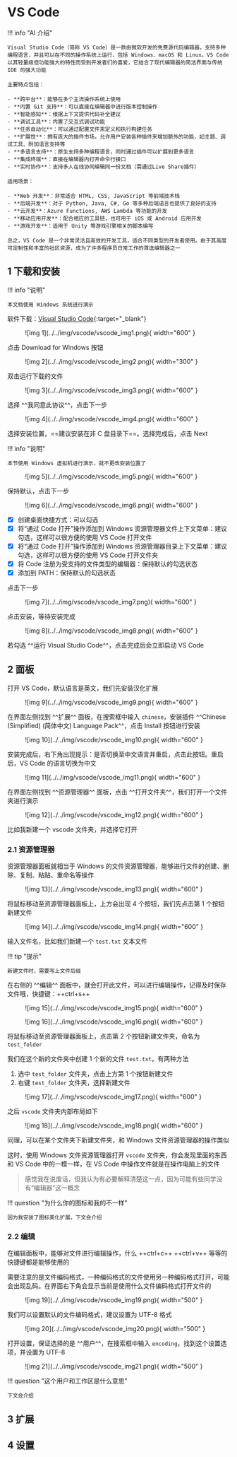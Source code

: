 # VS Code

!!! info "AI 介绍"

    Visual Studio Code（简称 VS Code）是一款由微软开发的免费源代码编辑器，支持多种编程语言，并且可以在不同的操作系统上运行，包括 Windows、macOS 和 Linux。VS Code 以其轻量级但功能强大的特性而受到开发者们的喜爱，它结合了现代编辑器的简洁界面与传统 IDE 的强大功能

    主要特点包括：
    
    - **跨平台**：能够在多个主流操作系统上使用
    - **内置 Git 支持**：可以直接在编辑器中进行版本控制操作
    - **智能感知**：根据上下文提供代码补全建议
    - **调试工具**：内置了交互式调试功能
    - **任务自动化**：可以通过配置文件来定义和执行构建任务
    - **扩展性**：拥有庞大的插件市场，允许用户安装各种插件来增加额外的功能，如主题、调试工具、附加语言支持等
    - **多语言支持**：原生支持多种编程语言，同时通过插件可以扩展到更多语言
    - **集成终端**：直接在编辑器内打开命令行接口
    - **实时协作**：支持多人在线协同编辑同一份文档（需通过Live Share插件）
    
    适用场景：
    
    - **Web 开发**：非常适合 HTML, CSS, JavaScript 等前端技术栈
    - **后端开发**：对于 Python, Java, C#, Go 等多种后端语言也提供了良好的支持
    - **云开发**：Azure Functions, AWS Lambda 等功能的开发
    - **移动应用开发**：配合相应的工具链，也可用于 iOS 或 Android 应用开发
    - **游戏开发**：适用于 Unity 等游戏引擎相关的脚本编写
    
    总之，VS Code 是一个非常灵活且高效的开发工具，适合不同类型的开发者使用。由于其高度可定制性和丰富的社区资源，成为了许多程序员日常工作的首选编辑器之一

## 1 下载和安装

!!! info "说明"

    本文档使用 Windows 系统进行演示

软件下载：[Visual Studio Code](https://code.visualstudio.com/){:target="_blank"}

<figure markdown="span">
  ![img 1](../../img/vscode/vscode_img1.png){ width="600" }
</figure>

点击 Download for Windows 按钮

<figure markdown="span">
  ![img 2](../../img/vscode/vscode_img2.png){ width="300" }
</figure>

双击运行下载的文件

<figure markdown="span">
  ![img 3](../../img/vscode/vscode_img3.png){ width="600" }
</figure>

选择 ^^我同意此协议^^，点击下一步

<figure markdown="span">
  ![img 4](../../img/vscode/vscode_img4.png){ width="600" }
</figure>

选择安装位置，==建议安装在非 C 盘目录下==。选择完成后，点击 Next

!!! info "说明"

    本节使用 Windows 虚拟机进行演示，就不更改安装位置了

<figure markdown="span">
  ![img 5](../../img/vscode/vscode_img5.png){ width="600" }
</figure>

保持默认，点击下一步

<figure markdown="span">
  ![img 6](../../img/vscode/vscode_img6.png){ width="600" }
</figure>

- [x] 创建桌面快捷方式：可以勾选
- [x] 将“通过 Code 打开”操作添加到 Windows 资源管理器文件上下文菜单：建议勾选，这样可以很方便的使用 VS Code 打开文件
- [x] 将“通过 Code 打开”操作添加到 Windows 资源管理器目录上下文菜单：建议勾选，这样可以很方便的使用 VS Code 打开文件夹
- [x] 将 Code 注册为受支持的文件类型的编辑器：保持默认的勾选状态
- [x] 添加到 PATH：保持默认的勾选状态

点击下一步

<figure markdown="span">
  ![img 7](../../img/vscode/vscode_img7.png){ width="600" }
</figure>

点击安装，等待安装完成

<figure markdown="span">
  ![img 8](../../img/vscode/vscode_img8.png){ width="600" }
</figure>

若勾选 ^^运行 Visual Studio Code^^，点击完成后会立即启动 VS Code

## 2 面板

打开 VS Code，默认语言是英文，我们先安装汉化扩展

<figure markdown="span">
  ![img 9](../../img/vscode/vscode_img9.png){ width="600" }
</figure>

在界面左侧找到 ^^扩展^^ 面板，在搜索框中输入 `chinese`，安装插件 ^^Chinese (Simplified) (简体中文) Language Pack^^，点击 Install 按钮进行安装

<figure markdown="span">
  ![img 10](../../img/vscode/vscode_img10.png){ width="600" }
</figure>

安装完成后，右下角出现提示：是否切换至中文语言并重启，点击此按钮。重启后，VS Code 的语言切换为中文

<figure markdown="span">
  ![img 11](../../img/vscode/vscode_img11.png){ width="600" }
</figure>

在界面左侧找到 ^^资源管理器^^ 面板，点击 ^^打开文件夹^^，我们打开一个文件夹进行演示

<figure markdown="span">
  ![img 12](../../img/vscode/vscode_img12.png){ width="600" }
</figure>

比如我新建一个 vscode 文件夹，并选择它打开

### 2.1 资源管理器

资源管理器面板就相当于 Windows 的文件资源管理器，能够进行文件的创建、删除、复制、粘贴、重命名等操作

<figure markdown="span">
  ![img 13](../../img/vscode/vscode_img13.png){ width="600" }
</figure>

将鼠标移动至资源管理器面板上，上方会出现 4 个按钮，我们先点击第 1 个按钮新建文件

<figure markdown="span">
  ![img 14](../../img/vscode/vscode_img14.png){ width="600" }
</figure>

输入文件名，比如我们新建一个 `test.txt` 文本文件

!!! tip "提示"

    新建文件时，需要写上文件后缀

在右侧的 ^^编辑^^ 面板中，就会打开此文件，可以进行编辑操作，记得及时保存文件哦，快捷键：++ctrl+s++

<figure markdown="span">
  ![img 15](../../img/vscode/vscode_img15.png){ width="600" }
</figure>

<figure markdown="span">
  ![img 16](../../img/vscode/vscode_img16.png){ width="600" }
</figure>

将鼠标移动至资源管理器面板上，点击第 2 个按钮新建文件夹，命名为 `test_folder`

我们在这个新的文件夹中创建 1 个新的文件 `test.txt`，有两种方法

1. 选中 `test_folder` 文件夹，点击上方第 1 个按钮新建文件
2. 右键 `test_folder` 文件夹，选择新建文件

<figure markdown="span">
  ![img 17](../../img/vscode/vscode_img17.png){ width="600" }
</figure>

之后 `vscode` 文件夹内部布局如下

<figure markdown="span">
  ![img 18](../../img/vscode/vscode_img18.png){ width="600" }
</figure>

同理，可以在某个文件夹下新建文件夹，和 Windows 文件资源管理器的操作类似

这时，使用 Windows 文件资源管理器打开 `vscode` 文件夹，你会发现里面的东西和 VS Code 中的一模一样，在 VS Code 中操作文件就是在操作电脑上的文件

> 感觉我在说废话，但我认为有必要解释清楚这一点，因为可能有些同学没有“编辑器”这一概念

!!! question "为什么你的图标和我的不一样"

    因为我安装了图标美化扩展，下文会介绍

### 2.2 编辑

在编辑面板中，能够对文件进行编辑操作，什么 ++ctrl+c++ ++ctrl+v++ 等等的快捷键都是能够使用的

需要注意的是文件编码格式，一种编码格式的文件使用另一种编码格式打开，可能会出现乱码。在界面右下角会显示当前是使用什么文件编码格式打开文件的

<figure markdown="span">
  ![img 19](../../img/vscode/vscode_img19.png){ width="500" }
</figure>

我们可以设置默认的文件编码格式，建议设置为 UTF-8 格式

<figure markdown="span">
  ![img 20](../../img/vscode/vscode_img20.png){ width="500" }
</figure>

打开设置，保证选择的是 ^^用户^^，在搜索框中输入 `encoding`，找到这个设置选项，并设置为 UTF-8

<figure markdown="span">
  ![img 21](../../img/vscode/vscode_img21.png){ width="500" }
</figure>

!!! question "这个用户和工作区是什么意思"

    下文会介绍

## 3 扩展

## 4 设置